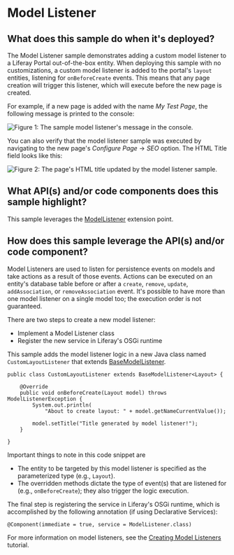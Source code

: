 # Model Listener

## What does this sample do when it's deployed?

The Model Listener sample demonstrates adding a custom model listener to a
Liferay Portal out-of-the-box entity. When deploying this sample with no
customizations, a custom model listener is added to the portal's `layout`
entities, listening for `onBeforeCreate` events. This means that any page
creation will trigger this listener, which will execute before the new page is
created.

For example, if a new page is added with the name *My Test Page*, the following
message is printed to the console:

![Figure 1: The sample model listener's message in the console.](https://github.com/codyhoag/liferay-docs/blob/blade-sample-images/develop/tutorials/blade-images/model-listener-1.png)

You can also verify that the  model listener sample was executed by navigating
to the new page's *Configure Page* &rarr; *SEO* option. The HTML Title field
looks like this:

![Figure 2: The page's HTML title updated by the model listener sample.](https://github.com/codyhoag/liferay-docs/blob/blade-sample-images/develop/tutorials/blade-images/model-listener-2.png)

## What API(s) and/or code components does this sample highlight?

This sample leverages the
[ModelListener](https://docs.liferay.com/ce/portal/7.0-latest/javadocs/portal-kernel/com/liferay/portal/kernel/model/ModelListener.html)
extension point.

## How does this sample leverage the API(s) and/or code component?

Model Listeners are used to listen for persistence events on models and take
actions as a result of those events. Actions can be executed on an entity's
database table before or after a `create`, `remove`, `update`, `addAssociation`,
or `removeAssociation` event. It's possible to have more than one model listener
on a single model too; the execution order is not guaranteed.

There are two steps to create a new model listener:

- Implement a Model Listener class
- Register the new service in Liferay's OSGi runtime

This sample adds the model listener logic in a new Java class named
`CustomLayoutListener` that extends
[BaseModelListener](https://docs.liferay.com/ce/portal/7.0-latest/javadocs/portal-kernel/com/liferay/portal/kernel/model/BaseModelListener.html).

    public class CustomLayoutListener extends BaseModelListener<Layout> {

        @Override
        public void onBeforeCreate(Layout model) throws ModelListenerException {
            System.out.println(
                "About to create layout: " + model.getNameCurrentValue());

            model.setTitle("Title generated by model listener!");
        }

    }

Important things to note in this code snippet are

- The entity to be targeted by this model listener is specified as the
  parameterized type (e.g., `Layout`).
- The overridden methods dictate the type of event(s) that are listened for
  (e.g., `onBeforeCreate`); they also trigger the logic execution.

The final step is registering the service in Liferay's OSGi runtime, which is
accomplished by the following annotation (if using Declarative Services):

    @Component(immediate = true, service = ModelListener.class)

For more information on model listeners, see the
[Creating Model Listeners](https://dev.liferay.com/develop/tutorials/-/knowledge_base/7-0/model-listeners)
tutorial.
